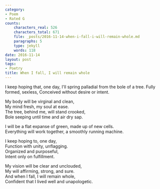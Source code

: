 ```yaml
---
category:
- Poem
- Rated G
counts:
    characters_real: 526
    characters_total: 671
    file: _posts/2016-11-14-when-i-fall-i-will-remain-whole.md
    paragraphs: 5
    type: jekyll
    words: 118
date: 2016-11-14
layout: post
tags:
- Poetry
title: When I fall, I will remain whole
---
```


<div class="verse">
I keep hoping that, one day,  
I'll spring palladial from the bole of a tree.  
Fully formed, sexless,  
Conceived without desire or intent.

My body will be virginal and clean,  
My mind fresh, my soul at ease.  
The tree, behind me, will stand crooked,  
Bole seeping until time and air dry sap.

I will be a flat expanse of green, made up of new cells.  
Everything will work together, a smoothly running machine.

I keep hoping to, one day,  
Function with unity, unflagging.  
Organized and purposeful,  
Intent only on fulfillment.

My vision will be clear and unclouded,  
My will affirming, strong, and sure.  
And when I fall, I will remain whole,  
Confident that I lived well and unapologetic.
</div>
